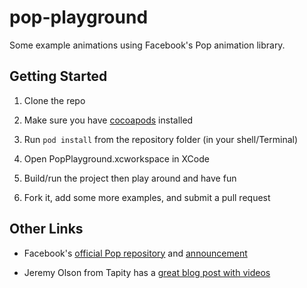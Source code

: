 pop-playground
==============

Some example animations using Facebook's Pop animation library. 

Getting Started
--------------

1. Clone the repo

2. Make sure you have [cocoapods](http://cocoapods.org/) installed

3. Run `pod install` from the repository folder (in your shell/Terminal)

4. Open PopPlayground.xcworkspace in XCode 

5. Build/run the project then play around and have fun

6. Fork it, add some more examples, and submit a pull request

Other Links
--------------

* Facebook's [official Pop repository](https://github.com/facebook/pop) and [announcement](https://code.facebook.com/posts/234067533455773/introducing-pop-the-animation-engine-behind-paper/)

* Jeremy Olson from Tapity has a [great blog post with videos](http://tapity.com/tutorial-getting-started-with-pop/)

